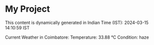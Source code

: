 # My Project

This content is dynamically generated in Indian Time (IST): 2024-03-15 14:10:59 IST


Current Weather in Coimbatore:
Temperature: 33.88 °C
Condition: haze
